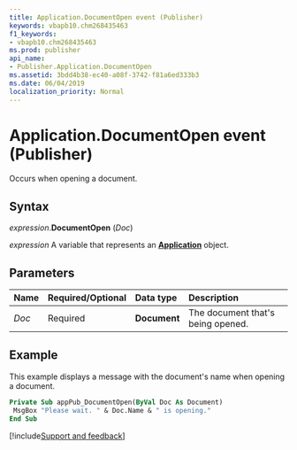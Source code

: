 ```yaml
---
title: Application.DocumentOpen event (Publisher)
keywords: vbapb10.chm268435463
f1_keywords:
- vbapb10.chm268435463
ms.prod: publisher
api_name:
- Publisher.Application.DocumentOpen
ms.assetid: 3bdd4b38-ec40-a08f-3742-f81a6ed333b3
ms.date: 06/04/2019
localization_priority: Normal
---
```



# Application.DocumentOpen event (Publisher)

Occurs when opening a document.


## Syntax

_expression_.**DocumentOpen** (_Doc_)

_expression_ A variable that represents an **[Application](Publisher.Application.md)** object.


## Parameters

|Name|Required/Optional|Data type|Description|
|:-----|:-----|:-----|:-----|
|_Doc_|Required| **Document**|The document that's being opened.|

## Example

This example displays a message with the document's name when opening a document.

```vb
Private Sub appPub_DocumentOpen(ByVal Doc As Document) 
 MsgBox "Please wait. " & Doc.Name & " is opening." 
End Sub
```




[!include[Support and feedback](~/includes/feedback-boilerplate.md)]